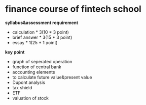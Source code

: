# finance course of fintech school

**syllabus&assessment requirement**

- calculation * 3(10 * 3 point)
- brief answer * 3(15 * 3 point)
- essay * 1(25 * 1 point)

**key point**

- graph of seperated operation
- function of central bank
- accounting elements
- to calculate future value&present value
- Dupont analysis
- tax shield
- ETF
- valuation of stock
